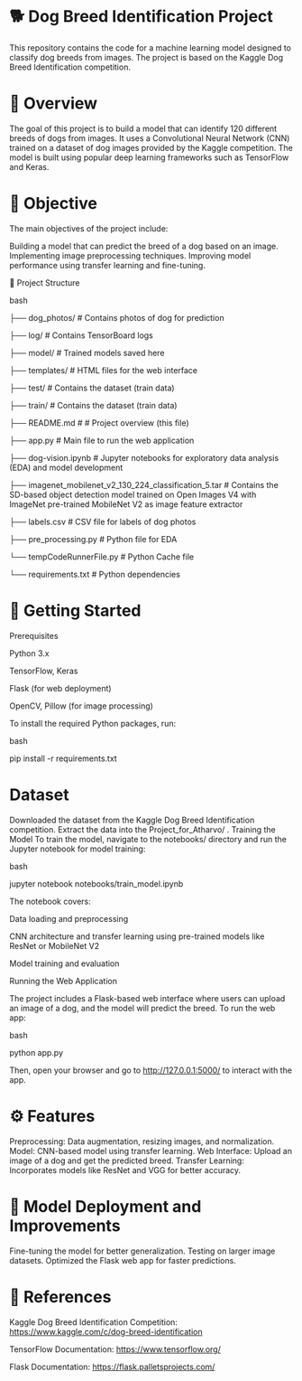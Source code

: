 # 🐕 Dog Breed Identification Project

This repository contains the code for a machine learning model designed to classify dog breeds from images. The project is based on the Kaggle Dog Breed Identification competition.

# 📖 Overview

The goal of this project is to build a model that can identify 120 different breeds of dogs from images. It uses a Convolutional Neural Network (CNN) trained on a dataset of dog images provided by the Kaggle competition. The model is built using popular deep learning frameworks such as TensorFlow and Keras.

# 🎯 Objective

The main objectives of the project include:

Building a model that can predict the breed of a dog based on an image.
Implementing image preprocessing techniques.
Improving model performance using transfer learning and fine-tuning.

📂 Project Structure

bash

├── dog_photos/                                                           # Contains photos of dog for prediction

├── log/                                                                  # Contains TensorBoard logs

├── model/                                                                # Trained models saved here

├── templates/                                                            # HTML files for the web interface

├── test/                                                                 # Contains the dataset (train data)

├── train/                                                                # Contains the dataset (train data)

├── README.md                                                             # # Project overview (this file)

├── app.py                                                                # Main file to run the web application

├── dog-vision.ipynb                                                      # Jupyter notebooks for exploratory data analysis (EDA) and model development

├── imagenet_mobilenet_v2_130_224_classification_5.tar                    # Contains the SD-based object detection model trained on Open Images V4 with ImageNet pre-trained MobileNet V2 as image feature extractor

├── labels.csv                                                            # CSV file for labels of dog photos

├── pre_processing.py                                                     # Python file for EDA 

└── tempCodeRunnerFile.py                                                 # Python Cache file

└── requirements.txt                                                      # Python dependencies

# 🚀 Getting Started

Prerequisites

Python 3.x

TensorFlow, Keras

Flask (for web deployment)

OpenCV, Pillow (for image processing)

To install the required Python packages, run:

bash

pip install -r requirements.txt

# Dataset

Downloaded the dataset from the Kaggle Dog Breed Identification competition.
Extract the data into the Project_for_Atharvo/ .
Training the Model
To train the model, navigate to the notebooks/ directory and run the Jupyter notebook for model training:

bash

jupyter notebook notebooks/train_model.ipynb

The notebook covers:

Data loading and preprocessing

CNN architecture and transfer learning using pre-trained models like ResNet or MobileNet V2

Model training and evaluation

Running the Web Application

The project includes a Flask-based web interface where users can upload an image of a dog, and the model will predict the breed. To run the web app:

bash

python app.py

Then, open your browser and go to http://127.0.0.1:5000/ to interact with the app.

# ⚙️ Features
Preprocessing: Data augmentation, resizing images, and normalization.
Model: CNN-based model using transfer learning.
Web Interface: Upload an image of a dog and get the predicted breed.
Transfer Learning: Incorporates models like ResNet and VGG for better accuracy.

# 📝 Model Deployment and Improvements
Fine-tuning the model for better generalization.
Testing on larger image datasets.
Optimized the Flask web app for faster predictions.

# 🔗 References

Kaggle Dog Breed Identification Competition: https://www.kaggle.com/c/dog-breed-identification

TensorFlow Documentation: https://www.tensorflow.org/

Flask Documentation: https://flask.palletsprojects.com/

